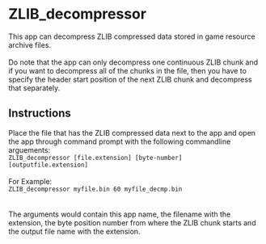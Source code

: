 # ZLIB_decompressor

This app can decompress ZLIB compressed data stored in game resource archive files. 
<br>
<br>Do note that the app can only decompress one continuous ZLIB chunk and if you want to decompress all of the chunks in the file, then you have to specify the header start position of the next ZLIB chunk and decompress that separately.

## Instructions
Place the file that has the ZLIB compressed data next to the app and open the app through command prompt with the following commandline arguements:
<br>```ZLIB_decompressor [file.extension] [byte-number] [outputfile.extension]```
<br>
<br>For Example:
<br>```ZLIB_decompressor myfile.bin 60 myfile_decmp.bin```
<br>
<br>
<br>The arguments would contain this app name, the filename with the extension, the byte position number from where the ZLIB chunk starts and the output file name with the extension.  
